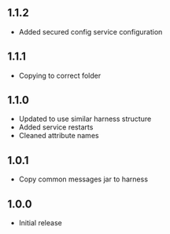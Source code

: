 ## 1.1.2
* Added secured config service configuration

## 1.1.1
* Copying to correct folder

## 1.1.0
* Updated to use similar harness structure
* Added service restarts
* Cleaned attribute names

## 1.0.1
* Copy common messages jar to harness

## 1.0.0
* Initial release
